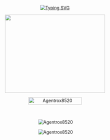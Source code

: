 <p align="center">
    <a href="https://github.com/Agentrox8520">
        <img
            src="https://readme-typing-svg.herokuapp.com?size=33&width=1000&lines=Welcome+To+💕Maraya...+Thank+You+For+Visiting...."
            alt="Typing SVG"
        />
    </a>
  
  <div align="center">
    <img src = "https://telegra.ph/file/bb574aa27e6fbd9364a7a.jpg" width="320px" height="250px">

  
  <p align="center"> <a href="TOXIC-DEVIL"><img width="170px" height="24" src="https://komarev.com/ghpvc/?username=Agentrox8520&label=PROFILE%20VISITORS&color=green&style=flat-square" alt="Agentrox8520" /></a> </p><br>
  
  <div align="center">
<p>&nbsp;<img align="center" src="https://github-readme-stats.vercel.app/api?username=Agentrox8520&show_icons=true&theme=nightowl" alt="Agentrox8520" /></p>
  
  <p>&nbsp;<img align="center" src="https://github-readme-stats.vercel.app/api/top-langs/?username=Agentrox8520&theme=algolia&layout=compact&langs_count=10&hide_border=true&show_icons=true" alt="Agentrox8520"/></p></a><br> 
</p>
